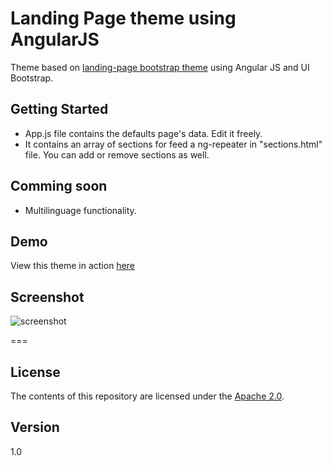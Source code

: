 # Landing Page theme using AngularJS

Theme based on [landing-page bootstrap theme](http://startbootstrap.com/templates/landing-page/) using Angular JS and UI Bootstrap.

## Getting Started
 - App.js file contains the defaults page's data. Edit it freely.
 - It contains an array of sections for feed a ng-repeater in "sections.html" file. You can add or remove sections as well.

## Comming soon
 - Multilinguage functionality.

## Demo
View this theme in action [here](http://renanzeira.github.io/landing-page-angular/)

## Screenshot
![screenshot](http://www.renanzeira.com/resources/landing-page-angular.jpg)

===

## License
The contents of this repository are licensed under the [Apache
2.0](http://www.apache.org/licenses/LICENSE-2.0.html).

## Version
1.0